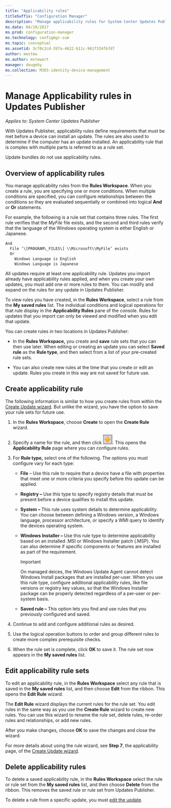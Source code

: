```yaml
---
title: "Applicability rules"
titleSuffix: "Configuration Manager"
description: "Manage applicability rules for System Center Updates Publisher"
ms.date: 04/29/2017
ms.prod: configuration-manager
ms.technology: configmgr-sum
ms.topic: conceptual
ms.assetid: 3cf0c2cd-397a-4622-b11c-961f334fb7d7
author: mestew
ms.author: mstewart
manager: dougeby
ms.collection: M365-identity-device-management
---
```


# Manage Applicability rules in Updates Publisher

*Applies to: System Center Updates Publisher*

With Updates Publisher, applicability rules define requirements that must be met before a device can install an update. The rules are  also used to determine if the computer has an update installed. An applicability rule that is complex with multiple parts is referred to as a rule set.

Update bundles do not use applicability rules.

## Overview of applicability rules
You manage applicability rules from the **Rules Workspace**. When you create a rule, you are specifying one or more conditions. When multiple conditions are specified, you can configure relationships between the conditions so they are evaluated sequentially or combined into logical **And** or **Or** statements.

For example, the following is a rule set that contains three rules. The first rule verifies that the *MyFile* file exists, and the second and third rules verify that the language of the Windows operating system is either English or Japanese.

```
And  
  File ‘\[PROGRAM\_FILES\] \\Microsoft\\MyFile’ exists  
  Or  
    Windows Language is English   
    Windows Language is Japanese
```

All updates require at least one applicability rule. Updates you import already have applicability rules applied, and when you create your own updates, you must add one or more rules to them. You can modify and expand on the rules for any update in Updates Publisher.

To view rules you have created, in the **Rules Workspace**, select a rule from the **My saved rules** list. The individual conditions and logical operations for that rule display in the **Applicability Rules** pane of the console. Rules for updates that you import can only be viewed and modified when you edit that update.

You can create rules in two locations in Updates Publisher:

-   In the **Rules Workspace,** you create and **save** rule sets that you can then use later. When editing or creating an update you can select **Saved rule** as the **Rule type**, and then select from a list of your pre-created rule sets.

-   You can also create new rules at the time that you create or edit an update. Rules you create in this way are not saved for future use.

## Create applicability rule
The following information is similar to how you create rules from within the [Create Update wizard](/sccm/sum/tools/create-updates-with-updates-publisher#use-the-create-update-wizard). But unlike the wizard, you have the option to save your rule sets for future use.

1. In the **Rules Workspace**, choose **Create** to open the **Create Rule** wizard.

2. Specify a name for the rule, and then click ![New Rule](media/newrule.png). This opens the **Applicability Rule** page where you can configure rules.

3. For **Rule type,** select one of the following. The options you must configure vary for each type:

   - **File** – Use this rule to require that a device have a file with properties that meet one or more criteria you specify before this update can be applied.

   - **Registry –** Use this type to specify registry details that must be present before a device qualifies to install this update.

   - **System –** This rule uses system details to determine applicability. You can choose between defining a Windows version, a Windows language, processor architecture, or specify a WMI query to identify the devices operating system.

   - **Windows Installer –** Use this rule type to determine applicability based on an installed .MSI or Windows Installer patch (.MSP). You can also determine if specific components or features are installed as part of the requirement.

     > [!IMPORTANT]   
     > On managed deices, the Windows Update Agent cannot detect Windows Install packages that are installed per-user. When you use this rule type, configure additional applicability rules, like file versions or registry key values, so that the Windows Installer package can be properly detected regardless of a per-user or per-system basis.

   - **Saved rule –** This option lets you find and use rules that you previously configured and saved.

4. Continue to add and configure additional rules as desired.

5. Use the logical operation buttons to order and group different rules to create more complex prerequisite checks.

6. When the rule set is complete, click **OK** to save it. The rule set now appears in the **My saved rules** list.

## Edit applicability rule sets
To edit an applicability rule, in the **Rules Workspace** select any rule that is saved in the **My saved rules** list, and then choose **Edit** from the ribbon. This opens the **Edit Rule** wizard.

The **Edit Rule** wizard displays the current rules for the rule set. You edit rules in the same way as you use the **Create Rule** wizard to create new rules. You can use this wizard to rename the rule set, delete rules, re-order rules and relationships, or add new rules.

After you make changes, choose **OK** to save the changes and close the wizard.

For more details about using the rule wizard, see **Step 7**, the applicability page, of the [Create Update wizard](/sccm/sum/tools/create-updates-with-updates-publisher#use-the-create-update-wizard).

## Delete applicability rules
To delete a saved applicability rule, in the **Rules Workspace** select the rule or rule set from the **My saved rules** list, and then choose **Delete** from the ribbon. This removes the saved rule or rule set from Updates Publisher.

To delete a rule from a specific update, you must [edit the update](/sccm/sum/tools/manage-updates-with-updates-publisher#edit-updates-and-bundles).
